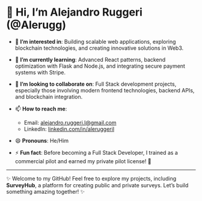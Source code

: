 # 👋 Hi, I’m Alejandro Ruggeri (@Alerugg)  

- 👀 **I’m interested in**: Building scalable web applications, exploring blockchain technologies, and creating innovative solutions in Web3.  
- 🌱 **I’m currently learning**: Advanced React patterns, backend optimization with Flask and Node.js, and integrating secure payment systems with Stripe.  
- 💞️ **I’m looking to collaborate on**: Full Stack development projects, especially those involving modern frontend technologies, backend APIs, and blockchain integration.  
- 📫 **How to reach me**:  
  - Email: [alejandro.ruggeri.l@gmail.com](mailto:alejandro.ruggeri.l@gmail.com)  
  - LinkedIn: [linkedin.com/in/aleruggeril](https://linkedin.com/in/aleruggeril)  

- 😄 **Pronouns**: He/Him  
- ⚡ **Fun fact**: Before becoming a Full Stack Developer, I trained as a commercial pilot and earned my private pilot license! 🚀  

---

✨ Welcome to my GitHub! Feel free to explore my projects, including **SurveyHub**, a platform for creating public and private surveys. Let’s build something amazing together! ✨  

